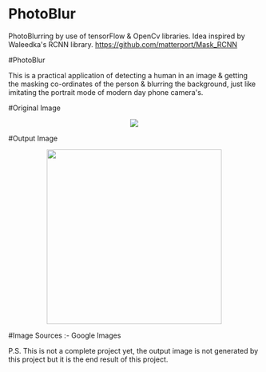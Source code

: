 # PhotoBlur
PhotoBlurring by use of tensorFlow &amp; OpenCv libraries. Idea inspired by Waleedka's RCNN library. 
https://github.com/matterport/Mask_RCNN

#PhotoBlur

This is a practical application of detecting a human in an image & getting the masking co-ordinates of the person & blurring the background,
just like imitating the portrait mode of modern day phone camera's.


#Original Image
<p align="center">
  <img src='https://i.imgur.com/KgIYWlV.jpg' />
</p>


#Output Image
<p align="center">
  <img src="https://ibb.co/jORb1w" width="350"/>
</p>








#Image Sources :- Google Images

P.S. This is not a complete project yet, the output image is not generated by this project but it is the end result of this project.
